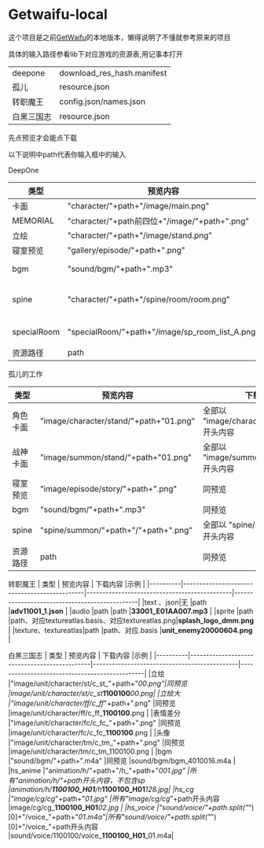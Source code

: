 # Getwaifu-local

这个项目是之前[GetWaifu](https://github.com/Lisanjin/GetWaifu)的本地版本，懒得说明了不懂就参考原来的项目

具体的输入路径参看lib下对应游戏的资源表,用记事本打开

| | |
|-|-|
deepone|download_res_hash.manifest
孤儿|resource.json
转职魔王 |config.json/names.json
白黑三国志|resource.json



先点预览才会能点下载

以下说明中path代表你输入框中的输入

DeepOne  

| 类型     | 预览内容                                        | 下载内容                                      |示例                      |
|----------|-------------------------------------------------|-----------------------------------------------|-----------------------------------------------|
| 卡面     | "character/"+path+"/image/main.png"             | 同预览                                        |character/**100105**/image/main.png                  |
| MEMORIAL | "character/"+path前四位+"/image/"+path+".png"   | 同预览                                        |character/6002/image/**600212**.png                   |
| 立绘     | "character/"+path+"/image/stand.png"            | 同预览                                        |character/**100105**/image/stand.png                  |
| 寝室预览 | "gallery/episode/"+path+".png"                  | 同预览                                        |gallery/episode/**10010505**.png                      |
| bgm      | "sound/bgm/"+path+".mp3"                        | 同预览                                        |sound/bgm/**bgm001**.mp3       sound/bgm/**ins_cha12**.mp3 |
| spine    | "character/"+path+"/spine/room/room.png"        | 全部以 "character/"+path+"/spine"开头内容    |character/**100105**/spine                              |
| specialRoom| "specialRoom/"+path+"/image/sp_room_list_A.png"|全部以 "specialRoom/"+path 开头内容          |specialRoom/**4037001**/                                |
| 资源路径 | path                                           | 同预览                                        | |

孤儿的工作

| 类型     | 预览内容                                     | 下载内容                                     |示例                      |
|----------|----------------------------------------------|----------------------------------------------|-----------------------------------------------|
| 角色卡面 | "image/character/stand/"+path+"01.png"       | 全部以 "image/character/stand/"+path开头内容 |image/character/stand/**100601**01.png                |
| 战神卡面 | "image/summon/stand/"+path+"01.png"          | 全部以 "image/summon/stand/"+path开头内容   |image/summon/stand/**300101**01.png                    |
| 寝室预览 | "image/episode/story/"+path+".png"           | 同预览                                       |image/episode/story/**110010101**.png                 |
| bgm      | "sound/bgm/"+path+".mp3"                     | 同预览                                       |sound/bgm/**bgm010**.mp3                           |
| spine    | "spine/summon/"+path+"/"+path+".png"        | 全部以 "spine/summon/"+path 开头内容         |spine/summon/**302701**/**302701**.png                     |
| 资源路径 | path                                         | 同预览                                       |                                                 |

转职魔王
| 类型     | 预览内容                                     | 下载内容                                     |示例                      |
|----------|----------------------------------------------|----------------------------------------------|-----------------------------------------------|
|text 、json|无                                            |path                                          |**adv11001_1.json**                                |
|audio      |path                                           |path                                          |**33001_E01AA007.mp3**                          |
|sprite     |path                                           |path、对应textureatlas.basis、对应textureatlas.png|**splash_logo_dmm.png**                        |
|texture、textureatlas|path                                 |path、对应.basis                                |**unit_enemy20000604.png**    |

白黑三国志
| 类型     | 预览内容                                     | 下载内容                                     |示例                      |
|----------|----------------------------------------------|----------------------------------------------|-----------------------------------------------|
|立绘       |"image/unit/character/st/c_st_"+path+"_00.png"|同预览                                      |image/unit/character/st/c_st_**1100100**_00.png|
|立绘大     |"image/unit/character/ff/c_ff_"+path+".png"    |同预览                                      |image/unit/character/ff/c_ff_**1100100**.png     |
|表情差分     |"image/unit/character/fc/c_fc_"+path+".png"    |同预览                                      |image/unit/character/fc/c_fc_**1100100**.png     |
|头像          |"image/unit/character/tm/c_tm_"+path+".png" |同预览                                      |image/unit/character/tm/c_tm_1100100.png          |
|bgm          |"sound/bgm/"+path+".m4a"                     |同预览                                      |sound/bgm/bgm_4010016.m4a                         |
|hs_anime      |"animation/h/"+path+"/h_"+path+"_001.jpg"   |所有"animation/h/"+path开头内容，不包含sp      |animation/h/**1100100_H01**/h_**1100100_H01**_128.jpg|
|hs_cg          |"image/cg/cg_"+path+"_01.jpg"              |所有"image/cg/cg_"+path开头内容                |image/cg/cg_**1100100_H01**_02.jpg             |
|hs_voice       |"sound/voice/"+path.split("_")[0]+"/voice_"+path+"_01.m4a"|所有"sound/voice/"+path.split("_")[0]+"/voice_"+path开头内容 |sound/voice/1100100/voice_**1100100_H01**_01.m4a|